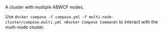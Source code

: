 A cluster with multiple ABWCF nodes.

Use `docker compose -f compose.yml -f multi-node-cluster/compose.multi.yml <Docker Compose Command>` to interact with the multi-node cluster.
